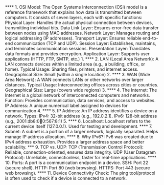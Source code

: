 **** 1. OSI Model:
The Open Systems Interconnection (OSI) model is a reference framework that explains how data is transmitted between computers. It consists of seven layers, each with specific functions:
Physical Layer: Handles the actual physical connection between devices, transmitting individual bits.
Data Link Layer: Ensures error-free data transfer between nodes using MAC addresses.
Network Layer: Manages routing and logical addressing (IP addresses).
Transport Layer: Ensures reliable end-to-end communication (TCP and UDP).
Session Layer: Establishes, maintains, and terminates communication sessions.
Presentation Layer: Translates data formats and provides encryption.
Application Layer: Supports user applications (HTTP, FTP, SMTP, etc.) 1.
**** 2. LAN (Local Area Network):
A LAN connects devices within a limited area (e.g., a building, office, or home).
Typical Usage: Sharing files, printers, and internet access.
Geographical Size: Small (within a single location) 2.
**** 3. WAN (Wide Area Network):
A WAN connects LANs or other networks over larger distances.
Typical Usage: Interconnecting offices across cities or countries.
Geographical Size: Large (covers wide regions) 3.
**** 4. The Internet:
The Internet is a global network of interconnected computers and networks.
Function: Provides communication, data services, and access to websites.
IP Address: A unique numerical label assigned to devices for communication 4.
**** 5. IP Address:
An IP address identifies a device on a network.
Types:
IPv4: 32-bit address (e.g., 192.0.2.1).
IPv6: 128-bit address (e.g., 2001:db8:0:1234:0:567:8:1) 5.
**** 6. Localhost:
Localhost refers to the current device itself (127.0.0.1).
Used for testing and development.
**** 7. Subnet:
A subnet is a portion of a larger network, logically separated.
Helps manage IP address allocation.
**** 8. Why IPv6?
IPv6 was created due to IPv4 address exhaustion.
Provides a larger address space and better scalability.
*** 9. TCP vs. UDP:
TCP (Transmission Control Protocol): Reliable, connection-oriented, ensures data integrity.
UDP (User Datagram Protocol): Unreliable, connectionless, faster for real-time applications.
**** 10. Ports:
A port is a communication endpoint in a device.
SSH: Port 22 (secure shell).
HTTP: Port 80 (web browsing).
HTTPS: Port 443 (secure web browsing).
**** 11. Device Connectivity Check:
The ping tool/protocol is often used to check if a device is connected to a network.
